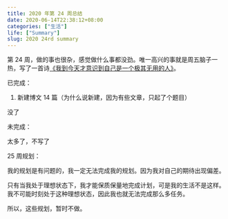 ```yaml
---
title: 2020 年第 24 周总结
date: 2020-06-14T22:38:12+08:00
categories: ["生活"]
life: ["Summary"]
slug: 2020 24rd summary
---
```


第 24 周，做的事也很杂，感觉做什么事都没劲。唯一高兴的事就是周五脑子一热，写了一首诗[《我到今天才意识到自己是一个极其无用的人》](https://www.yidajiabei.xyz/posts/im-nouse/)。

已完成：

1. 新建博文 14 篇（为什么说新建，因为有些文章，只起了个题目）

没了

未完成：

太多了，不写了

25 周规划：

我的规划是有问题的，我一定无法完成我的规划。因为我对自己的期待出现偏差。

只有当我处于理想状态下，我才能保质保量地完成计划，可是我的生活不是这样。我不可能时刻处于这种理想状态，因此我也就无法完成那么多任务。

所以，这些规划，暂时不做。